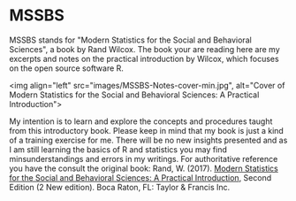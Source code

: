 # MSSBS

MSSBS stands for "Modern Statistics for the Social and Behavioral Sciences", a book by Rand Wilcox. The book your are reading here are my excerpts and notes on the practical introduction by Wilcox, which focuses on the open source software R.

<img align="left" src="images/MSSBS-Notes-cover-min.jpg", alt="Cover of Modern Statistics for the Social and Behavioral Sciences: A Practical Introduction">

My intention is to learn and explore the concepts and procedures taught from this introductory book. Please keep in mind that my book is just a kind of a training exercise for me. There will be no new insights presented and as I am still learning the basics of R and statistics you may find minsunderstandings and errors in my writings. For authoritative reference you have the consult the original book: Rand, W. (2017). [Modern Statistics for the Social and Behavioral Sciences: A Practical Introduction](https://www.crcpress.com/Modern-Statistics-for-the-Social-and-Behavioral-Sciences-A-Practical-Introduction/Wilcox/p/book/9781498796781), Second Edition (2 New edition). Boca Raton, FL: Taylor & Francis Inc.

